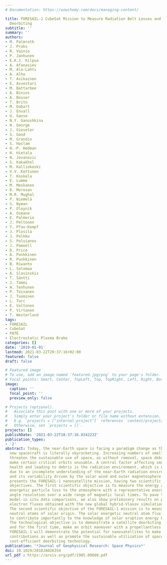 ```yaml
---
# Documentation: https://wowchemy.com/docs/managing-content/

title: FORESAIL-1 CubeSat Mission to Measure Radiation Belt Losses and Demonstrate
  Deorbiting
subtitle: ''
summary: ''
authors:
- M. Palmroth
- J. Praks
- R. Vainio
- P. Janhunen
- E.K.J. Kilpua
- A. Afanasiev
- M. Ala-Lahti
- A. Alho
- T. Asikainen
- E. Asvestari
- M. Battarbee
- A. Binios
- A. Bosser
- T. Brito
- M. Dubart
- J. Envall
- U. Ganse
- N.Y. Ganushkina
- H. George
- J. Gieseler
- S. Good
- M. Grandin
- S. Haslam
- H.-P. Hedman
- H. Hietala
- N. Jovanovic
- S. Kakakhel
- M. Kalliokoski
- V.V. Kettunen
- T. Koskela
- E. Lumme
- M. Meskanen
- D. Morosan
- M.R. Mughal
- P. Niemelä
- S. Nyman
- P. Oleynik
- A. Osmane
- E. Palmerio
- J. Peltonen
- Y. Pfau-Kempf
- J. Plosila
- J. Polkko
- S. Poluianov
- J. Pomoell
- D. Price
- A. Punkkinen
- R. Punkkinen
- B. Riwanto
- L. Salomaa
- A. Slavinskis
- T. Säntti
- J. Tammi
- H. Tenhunen
- P. Toivanen
- J. Tuominen
- L. Turc
- E. Valtonen
- P. Virtanen
- T. Westerlund
tags: 
- FORESAIL
- CubeSat
- PATE
- Electrostatic Plasma Brake
categories: []
date: '2019-01-01'
lastmod: 2021-03-22T20:37:16+02:00
featured: false
draft: false

# Featured image
# To use, add an image named `featured.jpg/png` to your page's folder.
# Focal points: Smart, Center, TopLeft, Top, TopRight, Left, Right, BottomLeft, Bottom, BottomRight.
image:
  caption: ''
  focal_point: ''
  preview_only: false

# Projects (optional).
#   Associate this post with one or more of your projects.
#   Simply enter your project's folder or file name without extension.
#   E.g. `projects = ["internal-project"]` references `content/project/deep-learning/index.md`.
#   Otherwise, set `projects = []`.
projects: []
publishDate: '2021-03-22T18:37:16.834223Z'
publication_types:
- '2'
abstract: Today, the near‐Earth space is facing a paradigm change as the number of
  new spacecraft is literally skyrocketing. Increasing numbers of small satellites
  threaten the sustainable use of space, as without removal, space debris will eventually
  make certain critical orbits unusable. A central factor affecting small spacecraft
  health and leading to debris is the radiation environment, which is unpredictable
  due to an incomplete understanding of the near‐Earth radiation environment itself
  and its variability driven by the solar wind and outer magnetosphere. This paper
  presents the FORESAIL‐1 nanosatellite mission, having two scientific and one technological
  objectives. The first scientific objective is to measure the energy and flux of
  energetic particle loss to the atmosphere with a representative energy and pitch
  angle resolution over a wide range of magnetic local times. To pave the way to novel
  model‐in situ data comparisons, we also show preliminary results on precipitating
  electron fluxes obtained with the new global hybrid‐Vlasov simulation Vlasiator.
  The second scientific objective of the FORESAIL‐1 mission is to measure energetic
  neutral atoms of solar origin. The solar energetic neutral atom flux has the potential
  to contribute importantly to the knowledge of solar eruption energy budget estimations.
  The technological objective is to demonstrate a satellite deorbiting technology,
  and for the first time, make an orbit maneuver with a propellantless nanosatellite.
  FORESAIL‐1 will demonstrate the potential for nanosatellites to make important scientific
  contributions as well as promote the sustainable utilization of space by using a
  cost‐efficient deorbiting technology.
publication: '*Journal of Geophysical Research: Space Physics*'
doi: 10.1029/2018JA026354
url_pdf : https://arxiv.org/pdf/1905.09600.pdf
---
```

